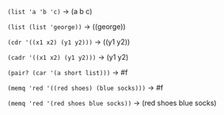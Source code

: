 `(list 'a 'b 'c)` -> (a b c)

`(list (list 'george))` -> ((george))

`(cdr '((x1 x2) (y1 y2)))` -> ((y1 y2))

`(cadr '((x1 x2) (y1 y2)))` -> (y1 y2)

`(pair? (car '(a short list)))` -> #f

`(memq 'red '((red shoes) (blue socks)))` -> #f

`(memq 'red '(red shoes blue socks))` -> (red shoes blue socks)